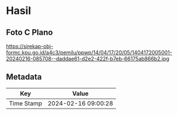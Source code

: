 # Hasil

## Foto C Plano

https://sirekap-obj-formc.kpu.go.id/a4c3/pemilu/ppwp/14/04/17/20/05/1404172005001-20240216-085708--daddae61-d2e2-422f-b7eb-66175ab866b2.jpg


## Metadata

| Key        | Value               |
| ---------- | ------------------- |
| Time Stamp | 2024-02-16 09:00:28 |



